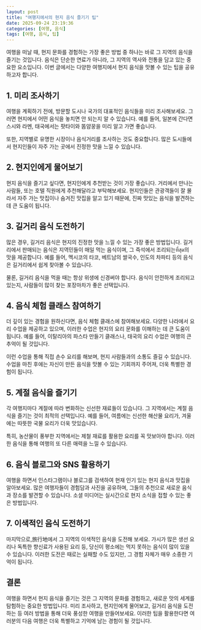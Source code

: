 ```yaml
---
layout: post
title: "여행지에서의 현지 음식 즐기기 팁"
date: 2025-09-24 23:19:36
categories: [여행, 음식]
tags: [여행, 음식, 팁]
---
```


여행을 떠날 때, 현지 문화를 경험하는 가장 좋은 방법 중 하나는 바로 그 지역의 음식을 즐기는 것입니다. 음식은 단순한 연료가 아니라, 그 지역의 역사와 전통을 담고 있는 중요한 요소입니다. 이번 글에서는 다양한 여행지에서 현지 음식을 맛볼 수 있는 팁을 공유하고자 합니다.

## 1. 미리 조사하기

여행을 계획하기 전에, 방문할 도시나 국가의 대표적인 음식들을 미리 조사해보세요. 그러면 현지에서 어떤 음식을 놓치면 안 되는지 알 수 있습니다. 예를 들어, 일본에 간다면 스시와 라멘, 태국에서는 팟타이와 똠얌꿍을 미리 알고 가면 좋습니다.

또한, 지역별로 유명한 시장이나 음식거리를 조사하는 것도 중요합니다. 많은 도시들에서 현지인들이 자주 가는 곳에서 진정한 맛을 느낄 수 있습니다.

## 2. 현지인에게 물어보기

현지 음식을 즐기고 싶다면, 현지인에게 추천받는 것이 가장 좋습니다. 거리에서 만나는 사람들, 또는 호텔 직원에게 추천해달라고 부탁해보세요. 현지인들은 관광객들이 잘 몰라서 자주 가는 맛집이나 숨겨진 맛집을 알고 있기 때문에, 진짜 맛있는 음식을 발견하는 데 큰 도움이 됩니다.

## 3. 길거리 음식 도전하기

많은 경우, 길거리 음식은 현지의 진정한 맛을 느낄 수 있는 가장 좋은 방법입니다. 길거리에서 판매되는 음식은 지역민들이 매일 먹는 음식이며, 그 즉석에서 조리되는ที่สุด의 맛을 제공합니다. 예를 들어, 멕시코의 타코, 베트남의 쌀국수, 인도의 차파티 등의 음식은 길거리에서 쉽게 찾아볼 수 있습니다.

물론, 길거리 음식을 먹을 때는 항상 위생에 신경써야 합니다. 음식이 안전하게 조리되고 있는지, 사람들이 많이 찾는 포장마차가 좋은 선택입니다.

## 4. 음식 체험 클래스 참여하기

더 깊이 있는 경험을 원하신다면, 음식 체험 클래스에 참여해보세요. 다양한 나라에서 요리 수업을 제공하고 있으며, 이러한 수업은 현지의 요리 문화를 이해하는 데 큰 도움이 됩니다. 예를 들어, 이탈리아의 파스타 만들기 클래스나, 태국의 요리 수업은 여행의 큰 추억이 될 것입니다.

이런 수업을 통해 직접 손수 요리를 해보며, 현지 사람들과의 소통도 즐길 수 있습니다. 수업을 마친 후에는 자신이 만든 음식을 맛볼 수 있는 기회까지 주어져, 더욱 특별한 경험이 됩니다.

## 5. 계절 음식을 즐기기

각 여행지마다 계절에 따라 변화하는 신선한 재료들이 있습니다. 그 지역에서는 계절 음식을 즐기는 것이 최적의 선택입니다. 예를 들어, 여름에는 신선한 해산물 요리가, 겨울에는 따뜻한 국물 요리가 더욱 맛있습니다.

특히, 농산물이 풍부한 지역에서는 제철 재료를 활용한 요리를 꼭 맛보아야 합니다. 이러한 음식을 통해 여행의 또 다른 매력을 느낄 수 있습니다.

## 6. 음식 블로그와 SNS 활용하기

여행을 하면서 인스타그램이나 블로그를 검색하여 현재 인기 있는 현지 음식과 맛집을 알아보세요. 많은 여행자들이 경험담과 사진을 공유하며, 그들의 추천으로 새로운 음식과 장소를 발견할 수 있습니다. 소셜 미디어는 실시간으로 현지 소식을 접할 수 있는 좋은 방법입니다.

## 7. 이색적인 음식 도전하기

마지막으로,旅行地에서 그 지역의 이색적인 음식을 도전해 보세요. 가시가 많은 생선 요리나 독특한 향신료가 사용된 요리 등, 당신이 평소에는 먹지 못하는 음식이 많이 있을 수 있습니다. 이러한 도전은 때로는 실패할 수도 있지만, 그 경험 자체가 매우 소중한 기억이 됩니다.

## 결론

여행을 하면서 현지 음식을 즐기는 것은 그 지역의 문화를 경험하고, 새로운 맛의 세계를 탐험하는 중요한 방법입니다. 미리 조사하고, 현지인에게 물어보고, 길거리 음식을 도전하는 등 여러 방법을 통해 더욱 풍성한 여행을 만들어보세요. 이러한 팁을 활용한다면 여러분의 다음 여행은 더욱 특별하고 기억에 남는 경험이 될 것입니다.